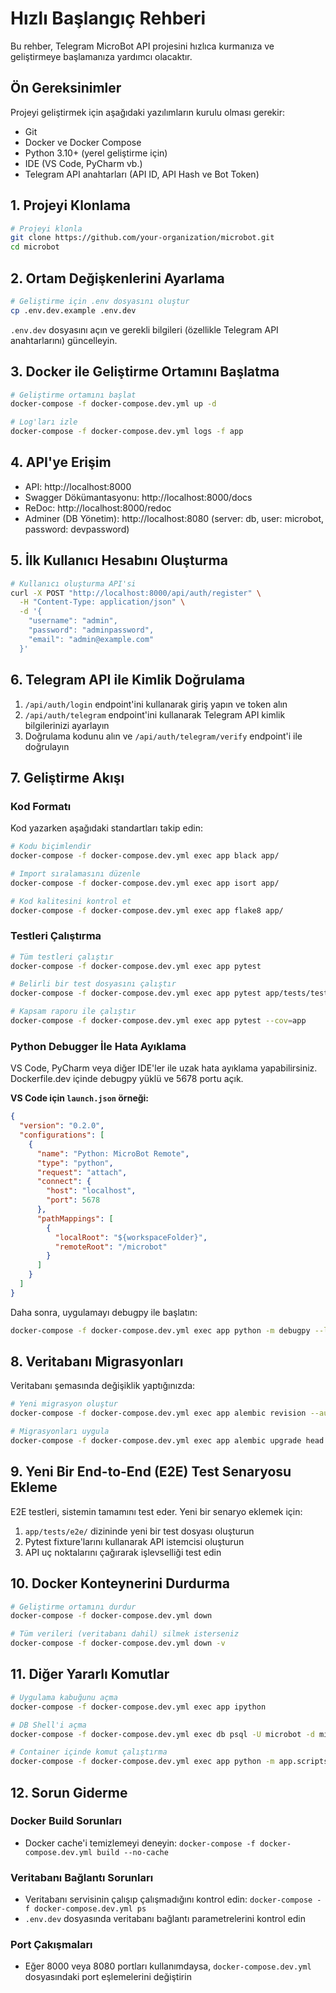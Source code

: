 # Hızlı Başlangıç Rehberi

Bu rehber, Telegram MicroBot API projesini hızlıca kurmanıza ve geliştirmeye başlamanıza yardımcı olacaktır.

## Ön Gereksinimler

Projeyi geliştirmek için aşağıdaki yazılımların kurulu olması gerekir:

- Git
- Docker ve Docker Compose
- Python 3.10+ (yerel geliştirme için)
- IDE (VS Code, PyCharm vb.)
- Telegram API anahtarları (API ID, API Hash ve Bot Token)

## 1. Projeyi Klonlama

```bash
# Projeyi klonla
git clone https://github.com/your-organization/microbot.git
cd microbot
```

## 2. Ortam Değişkenlerini Ayarlama

```bash
# Geliştirme için .env dosyasını oluştur
cp .env.dev.example .env.dev
```

`.env.dev` dosyasını açın ve gerekli bilgileri (özellikle Telegram API anahtarlarını) güncelleyin.

## 3. Docker ile Geliştirme Ortamını Başlatma

```bash
# Geliştirme ortamını başlat
docker-compose -f docker-compose.dev.yml up -d

# Log'ları izle
docker-compose -f docker-compose.dev.yml logs -f app
```

## 4. API'ye Erişim

- API: http://localhost:8000
- Swagger Dökümantasyonu: http://localhost:8000/docs
- ReDoc: http://localhost:8000/redoc
- Adminer (DB Yönetim): http://localhost:8080 (server: db, user: microbot, password: devpassword)

## 5. İlk Kullanıcı Hesabını Oluşturma

```bash
# Kullanıcı oluşturma API'si
curl -X POST "http://localhost:8000/api/auth/register" \
  -H "Content-Type: application/json" \
  -d '{
    "username": "admin",
    "password": "adminpassword",
    "email": "admin@example.com"
  }'
```

## 6. Telegram API ile Kimlik Doğrulama

1. `/api/auth/login` endpoint'ini kullanarak giriş yapın ve token alın
2. `/api/auth/telegram` endpoint'ini kullanarak Telegram API kimlik bilgilerinizi ayarlayın
3. Doğrulama kodunu alın ve `/api/auth/telegram/verify` endpoint'i ile doğrulayın

## 7. Geliştirme Akışı

### Kod Formatı

Kod yazarken aşağıdaki standartları takip edin:

```bash
# Kodu biçimlendir
docker-compose -f docker-compose.dev.yml exec app black app/

# Import sıralamasını düzenle
docker-compose -f docker-compose.dev.yml exec app isort app/

# Kod kalitesini kontrol et
docker-compose -f docker-compose.dev.yml exec app flake8 app/
```

### Testleri Çalıştırma

```bash
# Tüm testleri çalıştır
docker-compose -f docker-compose.dev.yml exec app pytest

# Belirli bir test dosyasını çalıştır
docker-compose -f docker-compose.dev.yml exec app pytest app/tests/test_scheduled_messaging.py -v

# Kapsam raporu ile çalıştır
docker-compose -f docker-compose.dev.yml exec app pytest --cov=app
```

### Python Debugger İle Hata Ayıklama

VS Code, PyCharm veya diğer IDE'ler ile uzak hata ayıklama yapabilirsiniz. Dockerfile.dev içinde debugpy yüklü ve 5678 portu açık.

**VS Code için `launch.json` örneği:**

```json
{
  "version": "0.2.0",
  "configurations": [
    {
      "name": "Python: MicroBot Remote",
      "type": "python",
      "request": "attach",
      "connect": {
        "host": "localhost",
        "port": 5678
      },
      "pathMappings": [
        {
          "localRoot": "${workspaceFolder}",
          "remoteRoot": "/microbot"
        }
      ]
    }
  ]
}
```

Daha sonra, uygulamayı debugpy ile başlatın:

```bash
docker-compose -f docker-compose.dev.yml exec app python -m debugpy --listen 0.0.0.0:5678 --wait-for-client -m uvicorn app.main:app --host 0.0.0.0 --port 8000
```

## 8. Veritabanı Migrasyonları

Veritabanı şemasında değişiklik yaptığınızda:

```bash
# Yeni migrasyon oluştur
docker-compose -f docker-compose.dev.yml exec app alembic revision --autogenerate -m "değişiklik açıklaması"

# Migrasyonları uygula
docker-compose -f docker-compose.dev.yml exec app alembic upgrade head
```

## 9. Yeni Bir End-to-End (E2E) Test Senaryosu Ekleme

E2E testleri, sistemin tamamını test eder. Yeni bir senaryo eklemek için:

1. `app/tests/e2e/` dizininde yeni bir test dosyası oluşturun
2. Pytest fixture'larını kullanarak API istemcisi oluşturun
3. API uç noktalarını çağırarak işlevselliği test edin

## 10. Docker Konteynerini Durdurma

```bash
# Geliştirme ortamını durdur
docker-compose -f docker-compose.dev.yml down

# Tüm verileri (veritabanı dahil) silmek isterseniz
docker-compose -f docker-compose.dev.yml down -v
```

## 11. Diğer Yararlı Komutlar

```bash
# Uygulama kabuğunu açma
docker-compose -f docker-compose.dev.yml exec app ipython

# DB Shell'i açma
docker-compose -f docker-compose.dev.yml exec db psql -U microbot -d microbot_dev

# Container içinde komut çalıştırma
docker-compose -f docker-compose.dev.yml exec app python -m app.scripts.your_script
```

## 12. Sorun Giderme

### Docker Build Sorunları
- Docker cache'i temizlemeyi deneyin: `docker-compose -f docker-compose.dev.yml build --no-cache`

### Veritabanı Bağlantı Sorunları
- Veritabanı servisinin çalışıp çalışmadığını kontrol edin: `docker-compose -f docker-compose.dev.yml ps`
- `.env.dev` dosyasında veritabanı bağlantı parametrelerini kontrol edin

### Port Çakışmaları
- Eğer 8000 veya 8080 portları kullanımdaysa, `docker-compose.dev.yml` dosyasındaki port eşlemelerini değiştirin 